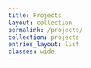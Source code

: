 ```yaml
---
title: Projects
layout: collection
permalink: /projects/
collection: projects
entries_layout: list
classes: wide
---
```

